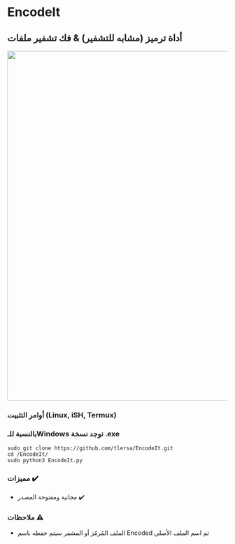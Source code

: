 # EncodeIt
## أداة ترميز (مشابه للتشفير) & فك تشفير ملفات

<img src="https://github.com/tlersa/EN-Files/assets/111729973/b3c7a852-39cf-47ea-82a8-ce95d2327361" width="800">

### أوامر التثبيت (Linux, iSH, Termux)
### بالنسبة للـWindows توجد نسخة .exe
```
sudo git clone https://github.com/tlersa/EncodeIt.git
cd /EncodeIt/
sudo python3 EncodeIt.py
```

### مميزات ✔️
- مجانية ومفتوحة المصدر ✔️

### ملاحظات ⚠️
- الملف المُرمّز أو المشفر سيتم حفظه باسم Encoded ثم اسم الملف الأصلي
